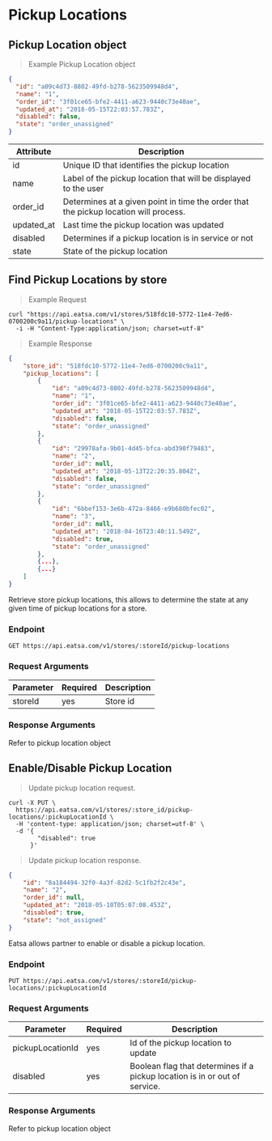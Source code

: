 # Pickup Locations

## Pickup Location object

> Example Pickup Location object

```json
{
  "id": "a09c4d73-8802-49fd-b278-5623509948d4",
  "name": "1",
  "order_id": "3f01ce65-bfe2-4411-a623-9440c73e40ae",
  "updated_at": "2018-05-15T22:03:57.783Z",
  "disabled": false,
  "state": "order_unassigned"
}
```

Attribute | Description
--------- | -----------
id | Unique ID that identifies the pickup location
name | Label of the pickup location that will be displayed to the user 
order_id | Determines at a given point in time the order that the pickup location will process.
updated_at| Last time the pickup location was updated
disabled| Determines if a pickup location is in service or not
state | State of the pickup location

## Find Pickup Locations by store

> Example Request

```curl
curl "https://api.eatsa.com/v1/stores/518fdc10-5772-11e4-7ed6-0700200c9a11/pickup-locations" \
  -i -H "Content-Type:application/json; charset=utf-8"
```

> Example Response

```json
{
    "store_id": "518fdc10-5772-11e4-7ed6-0700200c9a11",
    "pickup_locations": [
        {
            "id": "a09c4d73-8802-49fd-b278-5623509948d4",
            "name": "1",
            "order_id": "3f01ce65-bfe2-4411-a623-9440c73e40ae",
            "updated_at": "2018-05-15T22:03:57.783Z",
            "disabled": false,
            "state": "order_unassigned"
        },
        {
            "id": "29978afa-9b01-4d45-bfca-abd390f79483",
            "name": "2",
            "order_id": null,
            "updated_at": "2018-05-13T22:20:35.804Z",
            "disabled": false,
            "state": "order_unassigned"
        },
        {
            "id": "6bbef153-3e6b-472a-8466-e9b680bfec02",
            "name": "3",
            "order_id": null,
            "updated_at": "2018-04-16T23:40:11.549Z",
            "disabled": true,
            "state": "order_unassigned"
        },
        {...},
        {...}
    ]
}
```

Retrieve store pickup locations, this allows to determine the state at any given time of pickup locations for a store. 


### Endpoint

`GET https://api.eatsa.com/v1/stores/:storeId/pickup-locations`

### Request Arguments

Parameter | Required | Description
--------- | ------- | -----------
storeId | yes  | Store id

### Response Arguments

Refer to pickup location object


## Enable/Disable Pickup Location

> Update pickup location request.

```shell
curl -X PUT \
  https://api.eatsa.com/v1/stores/:store_id/pickup-locations/:pickupLocationId \
  -H 'content-type: application/json; charset=utf-8' \
  -d '{
        "disabled": true
      }'
```

> Update pickup location response.

```json
{
    "id": "8a184494-32f0-4a3f-82d2-5c1fb2f2c43e",
    "name": "2",
    "order_id": null,
    "updated_at": "2018-05-10T05:07:08.453Z",
    "disabled": true,
    "state": "not_assigned"
}
```

Eatsa allows partner to enable or disable a pickup location.

### Endpoint

`PUT https://api.eatsa.com/v1/stores/:storeId/pickup-locations/:pickupLocationId`

### Request Arguments

Parameter | Required | Description
--------- | ------- | -----------
pickupLocationId | yes  | Id of the pickup location to update
disabled | yes  | Boolean flag that determines if a pickup location is in or out of service.

### Response Arguments

Refer to pickup location object



